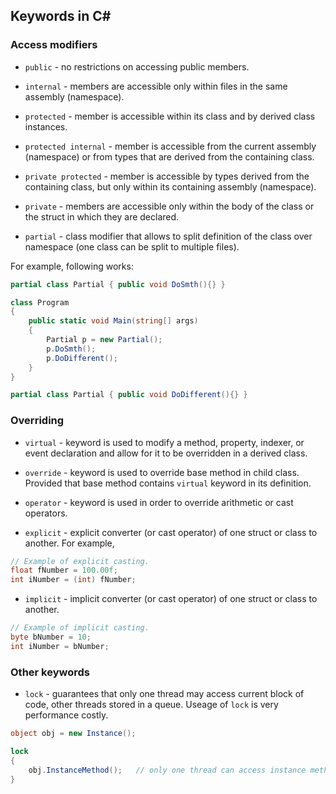 ## Keywords in C#

### Access modifiers

- `public` - no restrictions on accessing public members.

- `internal` - members are accessible only within files in the same assembly (namespace).

- `protected` - member is accessible within its class and by derived class instances.

- `protected internal` - member is accessible from the current assembly (namespace) or from types that are derived from the containing class.

- `private protected` - member is accessible by types derived from the containing class, but only within its containing assembly (namespace).

- `private` - members are accessible only within the body of the class or the struct in which they are declared.

- `partial` - class modifier that allows to split definition of the class over namespace (one class can be split to multiple files). 

For example, following works:

```cs
partial class Partial { public void DoSmth(){} }

class Program 
{
	public static void Main(string[] args)
	{
		Partial p = new Partial();
		p.DoSmth();
		p.DoDifferent();
	}
}

partial class Partial { public void DoDifferent(){} }
```

### Overriding

- `virtual` - keyword is used to modify a method, property, indexer, or event declaration and allow for it to be overridden in a derived class.

- `override` - keyword is used to override base method in child class. Provided that base method contains `virtual` keyword in its definition.

- `operator` - keyword is used in order to override arithmetic or cast operators.

- `explicit` - explicit converter (or cast operator) of one struct or class to another. For example,

```cs
// Example of explicit casting.
float fNumber = 100.00f;
int iNumber = (int) fNumber;
```

- `implicit` - implicit converter (or cast operator) of one struct or class to another.

```cs
// Example of implicit casting.
byte bNumber = 10;
int iNumber = bNumber;
```

### Other keywords

- `lock` - guarantees that only one thread may access current block of code, other threads stored in a queue. Useage of `lock` is very performance costly.

```cs
object obj = new Instance();

lock
{
	obj.InstanceMethod();	// only one thread can access instance method
}
```

